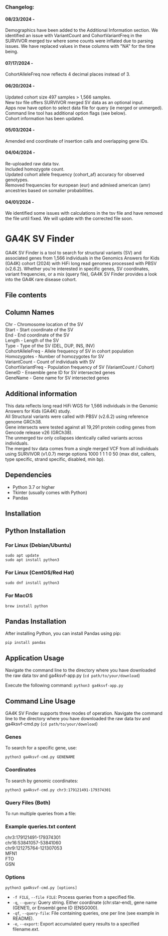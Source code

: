 
### Changelog:
#### 08/23/2024 - 
Demographics have been added to the Additional Information section.
We identified an issue with VariantCount and CohortVariantFreq in the SURVIVOR merged tsv where some counts were inflated due to parsing issues. We have replaced values in these columns with "NA" for the time being.
#### 07/17/2024 -  
CohortAlleleFreq now reflects 4 decimal places instead of 3.
#### 06/20/2024 -  
Updated cohort size 497 samples > 1,566 samples.  
New tsv file offers SURVIVOR merged SV data as an optional input.  
Apps now have option to select data file for query (ie merged or unmerged).  
Command line tool has additional option flags (see below).  
Cohort information has been updated.  
#### 05/03/2024 -  
Amended end coordinate of insertion calls and overlapping gene IDs.  
#### 04/04/2024 -  
Re-uploaded raw data tsv.  
Included homozygote count.  
Updated cohort allele frequency (cohort_af) accuracy for observed genotypes.  
Removed frequencies for european (eur) and admixed american (amr) ancestries based on somalier probabilities.  
#### 04/01/2024 -  
We identified some issues with calculations in the tsv file and have removed the file until fixed. We will update with the corrected file soon.  

# GA4K SV Finder  
GA4K SV Finder is a tool to search for structural variants (SV) and associated genes from 1,566 individuals in the Genomics Answers for Kids (GA4K) cohort (2024) with HiFi long read genomes processed with PBSV (v2.6.2). Whether you're interested in specific genes, SV coordinates, variant frequencies, or a mix (query file), GA4K SV Finder provides a look into the GA4K rare disease cohort.

## File contents  
Column Names  
------------  
Chr - Chromosome location of the SV  
Start - Start coordinate of the SV  
End - End coordinate of the SV  
Length - Length of the SV  
Type - Type of the SV (DEL, DUP, INS, INV)  
CohortAlleleFreq - Allele frequency of SV in cohort population  
Homozygotes - Number of homozygotes for SV  
VariantCount - Count of individuals with SV  
CohortVariantFreq - Population frequency of SV (VariantCount / Cohort)  
GeneID - Ensemble gene ID for SV intersected genes  
GeneName - Gene name for SV intersected genes  

Additional information  
----------------------  
This data reflects long read HiFi WGS for 1,566 individuals in the Genomic Answers for Kids (GA4K) study.  
All Structural variants were called with PBSV (v2.6.2) using reference genome GRCh38.  
Gene intersects were tested against all 19,291 protein coding genes from Gencode release v26 (GRCh38).  
The unmerged tsv only collapses identically called variants across individuals.  
The merged tsv data comes from a single merged VCF from all individuals using SURVIVOR (v1.0.7) merge options 1000 1 1 1 0 50 (max dist, callers, type specific, strand specific, disabled, min bp).  

## Dependencies  
- Python 3.7 or higher  
- Tkinter (usually comes with Python)  
- Pandas  

## Installation
## Python Installation
### For Linux (Debian/Ubuntu)
`sudo apt update`  
`sudo apt install python3`

### For Linux (CentOS/Red Hat)
`sudo dnf install python3`  

### For MacOS
`brew install python`  

## Pandas Installation
After installing Python, you can install Pandas using pip:  

`pip install pandas`  

## Application Usage
Navigate the command line to the directory where you have downloaded the raw data tsv and ga4ksvf-app.py (`cd path/to/your/download`)

Execute the following command:
`python3 ga4ksvf-app.py`

## Command Line Usage
GA4K SV Finder supports three modes of operation.
Navigate the command line to the directory where you have downloaded the raw data tsv and ga4ksvf-cmd.py (`cd path/to/your/download`)

### Genes
To search for a specific gene, use:  

`python3 ga4ksvf-cmd.py GENENAME`  

### Coordinates
To search by genomic coordinates:  

`python3 ga4ksvf-cmd.py chr3:179121491-179374301`  

### Query Files (Both)
To run multiple queries from a file:  

### Example queries.txt content
chr3:179121491-179374301  
chr16:53841057-53841060  
chr9:121275764-121307053  
MFN1  
FTO  
GSN  

### Options
`python3 ga4ksvf-cmd.py [options]` 

- `-f FILE`, `--file FILE`: Process queries from a specified file.
- `-q`, `--query`: Query string. Either coordinate (chr:star-end), gene name (GENE1), or Ensembl gene ID (ENSG000).
- `-qf`, `--query-file`: File containing queries, one per line (see example in README).
- `-e`, `--export`: Export accumulated query results to a specified filename.ext.


